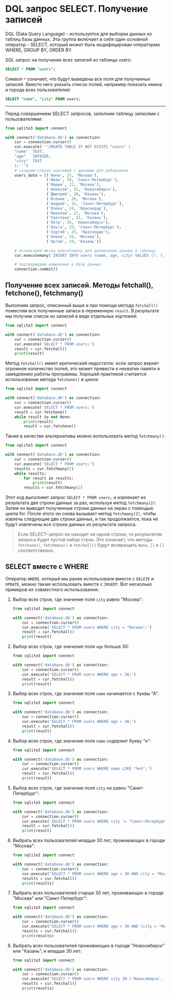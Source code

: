 
# DQL запрос SELECT. Получение записей

DQL (Data Query Language) - используется для выборки данных из таблиц базы данных. Эта группа включает в себя один основной оператор - SELECT, который может быть модифицирован операторми WHERE, GROUP BY, ORDER BY.

SQL запрос на получение всех записей из таблицы users:

```sql
SELECT * FROM "users";
```

Символ `*` означает, что будут выведены все поля для полученных записей. Вместо него указать список полей, например показать имена и города всех пользователей:

```sql
SELECT "name", "city" FROM users;
```

---

Перед совершением SELECT запросов, заполним таблицу записями с пользователями:

```python
from sqlite3 import connect

with connect('database.db') as connection:
    cur = connection.cursor()
    cur.execute('''CREATE TABLE IF NOT EXISTS "users" (
    "name"  TEXT,
    "age"   INTEGER,
    "city"  TEXT
    );''')
    # создаем список кортежей с данными для добавления
    users_data = [('Анна', 25, 'Москва'),
                  ('Иван', 30, 'Санкт-Петербург'),
                  ('Мария', 22, 'Москва'),
                  ('Алексей', 35, 'Новосибирск'),
                  ('Дмитрий', 28, 'Казань'),
                  ('Ксения', 29, 'Москва'),
                  ('Андрей', 32, 'Санкт-Петербург'),
                  ('Елена', 24, 'Краснодар'),
                  ('Николай', 27, 'Москва'),
                  ('Светлана', 31, 'Казань'),
                  ('Петр', 26, 'Новосибирск'),
                  ('Ольга', 33, 'Санкт-Петербург'),
                  ('Сергей', 23, 'Краснодар'),
                  ('Алена', 34, 'Москва'),
                  ('Артем', 29, 'Казань')]

    # используем метод executemany для добавления данных в таблицу
    cur.executemany('INSERT INTO users (name, age, city) VALUES (?, ?, ?)', users_data)

    # подтверждаем изменения в базе данных
    connection.commit()
```

## Получение всех записей. Методы fetchall(), fetchone(), fetchmany()

Выполним запрос, описанный выше и при помощи метода `fetchall()` поместим все полученные записи в переменную `result`. В результате мы получим список из записей в виде отдельных кортежей:

```python
from sqlite3 import connect

with connect('database.db') as connection:
    cur = connection.cursor()
    cur.execute('SELECT * FROM users;')
    result = cur.fetchall()
    print(result)
```

Метод `fetchall()` имеет критический недостаток: если запрос вернет огромное количество полей, это может привести к нехватке памяти и замедлению работы программы. Хорошей практикой считается использование метода `fetchone()` в цикле:

```python
from sqlite3 import connect

with connect('database.db') as connection:
    cur = connection.cursor()
    cur.execute('SELECT * FROM users;')
    result = cur.fetchone()
    while result is not None:
        print(result)
        result = cur.fetchone()
```

Также в качестве альтернативы можно использовать метод `fetchmany()`:

```python
from sqlite3 import connect

with connect('database.db') as connection:
    cur = connection.cursor()
    cur.execute('SELECT * FROM users;')
    results = cur.fetchmany(2)
    while results:
        for result in results:
            print(result)
        results = cur.fetchmany(2)
```

Этот код выполняет запрос `SELECT * FROM users;` и извлекает из результата две строки данных за раз, используя метод `fetchmany(2)`. Затем он выводит полученные строки данных на экран с помощью цикла for. После этого он снова вызывает метод `fetchmany(2)`, чтобы извлечь следующие две строки данных, и так продолжается, пока не будут извлечены все строки данных из результата запроса.

> Если SELECT-запрос не находит ни одной строки, то результатом запроса будет пустой набор строк. Это означает, что методы `fetchone()`, `fetchmany()` и `fetchall()` будут возвращать `None`, `[]` и `[]` соответственно.

## SELECT вместе с WHERE

Оператор `WHERE`, который мы ранее использовали вместе с `DELETE` и `UPDATE`, можно также использовать вместе с `INSERT`. Вот несколько примеров их совместного использования:

1. Выбор всех строк, где значение поля `city` равно "Москва":

    ```python
    from sqlite3 import connect

    with connect('database.db') as connection:
        cur = connection.cursor()
        cur.execute('SELECT * FROM users WHERE city = "Москва";')
        result = cur.fetchall()
        print(result)
    ```

2. Выбор всех строк, где значение поля `age` больше 30:

    ```python
    from sqlite3 import connect

    with connect('database.db') as connection:
        cur = connection.cursor()
        cur.execute('SELECT * FROM users WHERE age > 30;')
        result = cur.fetchall()
        print(result)
    ```

3. Выбор всех строк, где значение поля `name` начинается с буквы "А":

    ```python
    from sqlite3 import connect

    with connect('database.db') as connection:
        cur = connection.cursor()
        cur.execute('SELECT * FROM users WHERE age > 30;')
        result = cur.fetchall()
        print(result)
    ```

4. Выбор всех строк, где значение поля `name` содержит букву "н":

    ```python
    from sqlite3 import connect

    with connect('database.db') as connection:
        cur = connection.cursor()
        cur.execute('SELECT * FROM users WHERE name LIKE "%н%";')
        result = cur.fetchall()
        print(result)
    ```

5. Выбор всех строк, где значение поля `city` не равно "Санкт-Петербург":

    ```python
    from sqlite3 import connect

    with connect('database.db') as connection:
        cur = connection.cursor()
        cur.execute('SELECT * FROM users WHERE city != "Санкт-Петербург";')
        result = cur.fetchall()
        print(result)
    ```

6. Выбрать всех пользователей младше 30 лет, проживающих в городе "Москва":

    ```python
    from sqlite3 import connect

    with connect('database.db') as connection:
        cur = connection.cursor()
        cur.execute("SELECT * FROM users WHERE age < 30 AND city = 'Москва'")
        results = cur.fetchall()
        print(results)
    ```

7. Выбрать всех пользователей старше 30 лет, проживающих в городе "Москва" или "Санкт-Петербург":

    ```python
    from sqlite3 import connect

    with connect('database.db') as connection:
        cur = connection.cursor()
        cur.execute("SELECT * FROM users WHERE age > 30 AND (city = 'Москва' OR city = 'Санкт-Петербург')")
        results = cur.fetchall()
        print(results)
    ```

8. Выбрать всех пользователей проживающих в городе "Новосибирск" или "Казань", и младше 30 лет:

    ```python
    from sqlite3 import connect

    with connect('database.db') as connection:
        cur = connection.cursor()
        cur.execute("SELECT * FROM users WHERE city IN ('Новосибирск', 'Казань') AND age < 30")
        results = cur.fetchall()
        print(results)
    ```